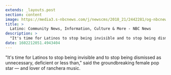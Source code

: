 ```yaml
--- 
extends: _layouts.post 
section: content 
image: https://media3.s-nbcnews.com/j/newscms/2018_21/2442281/og-nbcnews1200x630_c986de7e1bb6ad2281723b692aa61990.nbcnews-fp-1200-630.png 
title: > 
  Latino: Community News, Information, Culture & More - NBC News 
description: > 
  "It's time for Latinos to stop being invisible and to stop being dismissed as unnecessary, deficient or less than," said the groundbreaking female pop star — and lover of ranchera music. 
date: 1602212051.4943404 
--- 
```

"It's time for Latinos to stop being invisible and to stop being dismissed as unnecessary, deficient or less than," said the groundbreaking female pop star — and lover of ranchera music.